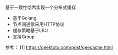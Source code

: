 基于一致性哈希实现一个分布式缓存

- 基于Golang
- 节点间通信采用HTTP协议
- 缓存策略基于LRU
- 支持Group


参考：
[1] https://geektutu.com/post/geecache.html